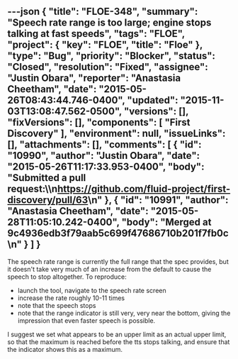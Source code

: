 ---json
{
  "title": "FLOE-348",
  "summary": "Speech rate range is too large; engine stops talking at fast speeds",
  "tags": "FLOE",
  "project": {
    "key": "FLOE",
    "title": "Floe"
  },
  "type": "Bug",
  "priority": "Blocker",
  "status": "Closed",
  "resolution": "Fixed",
  "assignee": "Justin Obara",
  "reporter": "Anastasia Cheetham",
  "date": "2015-05-26T08:43:44.746-0400",
  "updated": "2015-11-03T13:08:47.562-0500",
  "versions": [],
  "fixVersions": [],
  "components": [
    "First Discovery"
  ],
  "environment": null,
  "issueLinks": [],
  "attachments": [],
  "comments": [
    {
      "id": "10990",
      "author": "Justin Obara",
      "date": "2015-05-26T11:17:33.953-0400",
      "body": "Submitted a pull request:\\\n<https://github.com/fluid-project/first-discovery/pull/63>\n"
    },
    {
      "id": "10991",
      "author": "Anastasia Cheetham",
      "date": "2015-05-28T11:05:10.242-0400",
      "body": "Merged at 9c4936edb3f79aab5c699f47686710b201f7fb0c\n"
    }
  ]
}
---
The speech rate range is currently the full range that the spec provides, but it doesn't take very much of an increase from the default to cause the speech to stop altogether. To reproduce:

* launch the tool, navigate to the speech rate screen
* increase the rate roughly 10-11 times
* note that the speech stops
* note that the range indicator is still very, very near the bottom, giving the impression that even faster speech is possible.

I suggest we set what appears to be an upper limit as an actual upper limit, so that the maximum is reached before the tts stops talking, and ensure that the indicator shows this as a maximum.

        